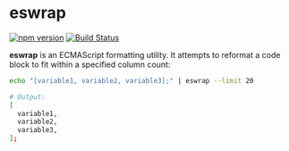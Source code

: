 # eswrap

[![npm version](https://badge.fury.io/js/eswrap.svg)](https://badge.fury.io/js/eswrap)
[![Build Status](https://travis-ci.org/kevinastone/eswrap.svg?branch=master)](https://travis-ci.org/kevinastone/eswrap)

**eswrap** is an ECMAScript formatting utility.
It attempts to reformat a code block to fit within a specified column count:

```bash
echo "[variable1, variable2, variable3];" | eswrap --limit 20

# Output:
[
  variable1,
  variable2,
  variable3,
];
```

